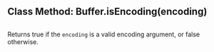 ## Class Method: Buffer.isEncoding(encoding)

## 

Returns true if the `encoding` is a valid encoding argument, or false
otherwise.